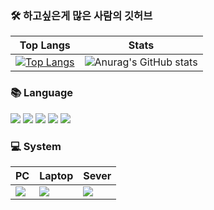 ### 🛠️ 하고싶은게 많은 사람의 깃허브 

|Top Langs|Stats|
|-----|-----|
|[![Top Langs](https://github-readme-stats.vercel.app/api/top-langs/?username=nakano79&show_icons=true&theme=react&hide_border=true)](https://github.com/anuraghazra/github-readme-stats)|![Anurag's GitHub stats](https://github-readme-stats.vercel.app/api?username=nakano79&hide=prs&show_icons=true&theme=react&hide_border=true)|


### 📚 Language
<img src="https://img.shields.io/badge/C-00599C?style=for-the-badge&logo=c&logoColor=white">&nbsp;<img src="https://img.shields.io/badge/Java-ED8B00?style=for-the-badge&logo=openjdk&logoColor=white">&nbsp;<img src="https://img.shields.io/badge/Python-14354C?style=for-the-badge&logo=python&logoColor=white">&nbsp;<img src="https://img.shields.io/badge/JavaScript-F7DF1E?style=for-the-badge&logo=JavaScript&logoColor=white">&nbsp;<img src="https://img.shields.io/badge/PHP-777BB4?style=for-the-badge&logo=php&logoColor=white">

### 💻 System
|PC|Laptop|Sever|
|-----|-----|-----|
|<img src="https://img.shields.io/badge/Windows-0078D6?style=for-the-badge&logo=windows&logoColor=white">|<img src="https://img.shields.io/badge/Ubuntu-E95420?style=for-the-badge&logo=ubuntu&logoColor=white">|<img src="https://img.shields.io/badge/Cent%20OS-262577?style=for-the-badge&logo=CentOS&logoColor=white">|
